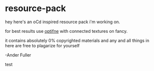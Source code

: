 # resource-pack
hey here's an oCd inspired resource pack i'm working on.

for best results use [optifne](https://optifine.net/downloads) with connected textures on fancy.

it contains absolutely 0% copyrighted materials and any and all things in here are free to plagarize for yourself

-Ander Fuller

test